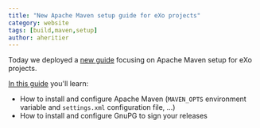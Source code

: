 ```yaml
---
title: "New Apache Maven setup guide for eXo projects"
category: website
tags: [build,maven,setup]
author: aheritier
---
```


Today we deployed a [new guide](/docs/build/maven/setup/) focusing on Apache Maven setup for eXo projects.

<!--more-->

[In this guide](/docs/build/maven/setup/) you'll learn:

  * How to install and configure Apache Maven (`MAVEN_OPTS` environment variable and `settings.xml` configuration file, ...)
  * How to install and configure GnuPG to sign your releases
